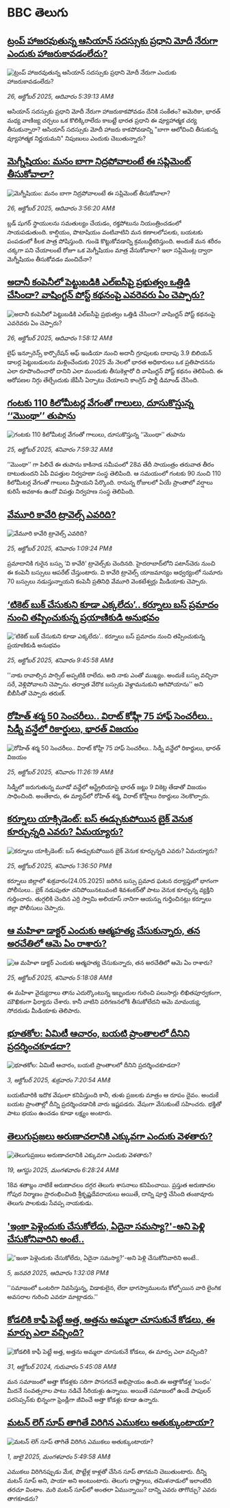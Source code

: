 # BBC తెలుగు## [ట్రంప్ హాజరవుతున్న ఆసియాన్ సదస్సుకు ప్రధాని మోదీ నేరుగా ఎందుకు హాజరుకావడంలేదు?](https://www.bbc.com/telugu/articles/cm2wkvd0m8vo?at_medium=RSS&at_campaign=rss?at_campaign=githubrss)![ట్రంప్ హాజరవుతున్న ఆసియాన్ సదస్సుకు ప్రధాని మోదీ నేరుగా ఎందుకు హాజరుకావడంలేదు?](https://ichef.bbci.co.uk/ace/ws/240/cpsprodpb/724e/live/97a8ec10-b19c-11f0-b2a1-6f537f66f9aa.jpg)_26, అక్టోబర్ 2025, ఆదివారం 5:39:13 AMకి_ఆసియాన్ సదస్సుకు ప్రధాని మోదీ నేరుగా హాజరుకాకపోవడం దేనికి సంకేతం? అమెరికా, భారత్ మధ్య వాణిజ్య చర్చలు ఒక కొలిక్కిరాలేదు కాబట్టే భారత ప్రధాని ఈ వ్యూహాత్మక చర్య తీసుకున్నారా? ఆసియాన్ సదస్సుకు మోదీ హాజరు కాకపోవడాన్ని "బాగా ఆలోచించి తీసుకున్న వ్యూహాత్మక నిర్ణయమని" నిపుణులు ఎందుకు చెబుతున్నారు?## [మెగ్నీషియం: మనం బాగా నిద్రపోవాలంటే ఈ సప్లిమెంట్ తీసుకోవాలా? ](https://www.bbc.com/telugu/articles/cy4pergz2lzo?at_medium=RSS&at_campaign=rss?at_campaign=githubrss)![మెగ్నీషియం: మనం బాగా నిద్రపోవాలంటే ఈ సప్లిమెంట్ తీసుకోవాలా? ](https://ichef.bbci.co.uk/ace/ws/240/cpsprodpb/d1b6/live/80ab0fb0-b21f-11f0-95ee-0f4e8d40a17c.jpg)_26, అక్టోబర్ 2025, ఆదివారం 3:56:20 AMకి_బ్లడ్ షుగర్ స్థాయులను సమతుల్యం చేయడం, రక్తపోటును నియంత్రించడంలో సాయపడుతుంది. కాల్షియం, పొటాషియం వంటివాటిని  మన కణాలలోపలకు, బయటకు పంపడంలో కీలక పాత్ర పోషిస్తుంది. గుండె కొట్టుకోవడాన్ని క్రమబద్దీకరిస్తుంది. అందుకే  మన శరీరం చక్కగా పని చేయాలంటే రోజూ ఒక మెగ్నీషియం మాత్ర వేసుకోవాలా? ఇలా  సప్లిమెంట్ల ద్వారా మెగ్నీషియం తీసుకోవడం మంచిదేనా?## [అదానీ కంపెనీలో పెట్టుబడికి ఎల్‌ఐసీపై ప్రభుత్వం ఒత్తిడి చేసిందా? వాషింగ్టన్ పోస్ట్ కథనంపై ఎవరెవరు ఏం చెప్పారు?](https://www.bbc.com/telugu/articles/c5yl5lnllxqo?at_medium=RSS&at_campaign=rss?at_campaign=githubrss)![అదానీ కంపెనీలో పెట్టుబడికి ఎల్‌ఐసీపై ప్రభుత్వం ఒత్తిడి చేసిందా? వాషింగ్టన్ పోస్ట్ కథనంపై ఎవరెవరు ఏం చెప్పారు?](https://ichef.bbci.co.uk/ace/ws/240/cpsprodpb/acec/live/1352a770-b1bb-11f0-b2a1-6f537f66f9aa.jpg)_26, అక్టోబర్ 2025, ఆదివారం 1:58:12 AMకి_లైఫ్ ఇన్సూరెన్స్ కార్పొరేషన్ ఆఫ్ ఇండియా నుంచి అదానీ గ్రూపులకు దాదాపు 3.9 బిలియన్ డాలర్ల పెట్టుబడులను మళ్లించేందుకు  2025 మే నెలలో భారత అధికారులు ఒక ప్రతిపాదనను ఎలా రూపొందించారో దానిని ఎలా ముందుకు తీసుకెళ్లారో  ది వాషింగ్టన్ పోస్ట్ కథనం తెలిపింది. ఈ ఆరోపణల నిగ్గు తేల్చేందుకు జేపీసీ ఏర్పాటు చేయాలని కాంగ్రెస్ పార్టీ డిమాండ్ చేసింది.## [గంటకు 110 కిలోమీటర్ల వేగంతో గాలులు, దూసుకొస్తున్న ‘‘మొంథా’’ తుపాను](https://www.bbc.com/telugu/articles/cx27rvlvzk0o?at_medium=RSS&at_campaign=rss?at_campaign=githubrss)![గంటకు 110 కిలోమీటర్ల వేగంతో గాలులు, దూసుకొస్తున్న ‘‘మొంథా’’ తుపాను](https://ichef.bbci.co.uk/ace/ws/240/cpsprodpb/6dfd/live/9c883eb0-b175-11f0-9a2c-896c3b84a8ef.jpg)_25, అక్టోబర్ 2025, శనివారం 7:59:32 AMకి_‘‘మొంథా’’ గా పిలిచే ఈ తుపాను కాకినాడ సమీపంలో 28వ తేదీ సాయంత్రం తరువాత తీరం దాటుతుందని ఏపీ విపత్తుల నిర్వహణా సంస్థ తెలిపింది. ఆ సమయంలో గంటకు 90 నుంచి 110 కిలోమీటర్ల వేగంతో గాలులు వీస్తాయని పేర్కొంది. రానున్న రోజులలో ఏయే ప్రాంతాలో వర్షాలు కురిసే అవకాశం ఉందో విపత్తు నిర్వహణ సంస్థ తెలిపింది.## [వేమూరి కావేరి ట్రావెల్స్ ఎవరిది?](https://www.bbc.com/telugu/articles/cx2479jd52po?at_medium=RSS&at_campaign=rss?at_campaign=githubrss)![వేమూరి కావేరి ట్రావెల్స్ ఎవరిది?](https://ichef.bbci.co.uk/ace/ws/240/cpsprodpb/b60b/live/ce3d4150-b1a0-11f0-b33e-69e560da4e1d.jpg)_25, అక్టోబర్ 2025, శనివారం 1:09:24 PMకి_ప్రమాదానికి గురైన బస్సు ‘వి కావేరి’ ట్రావెల్స్‌కు చెందినది. హైదరాబాద్‌లోని పటాన్‌చెరు నుంచి ఈ కంపెనీ బస్సులు ఆపరేట్ చేస్తుంటారు. వి కావేరి ట్రావెల్స్ యాజమాన్యం ఆధ్వర్యంలో సుమారు 70 బస్సులు నడుస్తున్నాయని కంపెనీ ప్రతినిధి వేమూరి వెంకటేశ్వర్లు మీడియాకు చెప్పారు.## [‘టికెట్ బుక్ చేసుకుని కూడా ఎక్కలేదు’.. కర్నూలు బస్ ప్రమాదం నుంచి తప్పించుకున్న ప్రయాణికుడి అనుభవం](https://www.bbc.com/telugu/articles/c205qxle8pyo?at_medium=RSS&at_campaign=rss?at_campaign=githubrss)![‘టికెట్ బుక్ చేసుకుని కూడా ఎక్కలేదు’.. కర్నూలు బస్ ప్రమాదం నుంచి తప్పించుకున్న ప్రయాణికుడి అనుభవం](https://ichef.bbci.co.uk/ace/ws/240/cpsprodpb/8a9d/live/e46f7890-b186-11f0-9072-b5a32de3c808.jpg)_25, అక్టోబర్ 2025, శనివారం 9:45:58 AMకి_''నాకు రావాల్సిన పార్సిల్ అప్పటికి రాలేదు. అది నాకు ఎంతో ముఖ్యం. అందుకే బస్సు వచ్చినా సరే, వెళ్లిపోవాలని చెప్పాను. తర్వాత వేరొక బస్సుకు వెళ్దామనుకుని ఆగిపోయాను'' అని బీబీసీతో చెప్పారు తరుణ్.## [రోహిత్ శర్మ 50 సెంచరీలు.. విరాట్ కోహ్లీ 75 హాఫ్ సెంచరీలు.. సిడ్నీ వన్డేలో రికార్డులు, భారత్ విజయం](https://www.bbc.com/telugu/articles/cwypn3x924po?at_medium=RSS&at_campaign=rss?at_campaign=githubrss)![రోహిత్ శర్మ 50 సెంచరీలు.. విరాట్ కోహ్లీ 75 హాఫ్ సెంచరీలు.. సిడ్నీ వన్డేలో రికార్డులు, భారత్ విజయం](https://ichef.bbci.co.uk/ace/ws/240/cpsprodpb/74aa/live/bf4b4200-b191-11f0-b2a1-6f537f66f9aa.jpg)_25, అక్టోబర్ 2025, శనివారం 11:26:19 AMకి_సిడ్నీలో జరుగుతున్న మూడో వన్డేలో ఆస్ట్రేలియాపై భారత్ జట్టు 9 వికెట్ల తేడాతో విజయం సాధించింది. అంతేకాదు, ఈ మ్యాచ్‌లో రోహిత్ శర్మ, విరాట్ కోహ్లీలు రికార్డులు నెలకొల్పారు.## [కర్నూలు యాక్సిడెంట్: బస్ ఈడ్చుకుపోయిన బైక్ వెనుక కూర్చున్నది ఎవరు?  ఏమయ్యారు?](https://www.bbc.com/telugu/articles/cvgkp191718o?at_medium=RSS&at_campaign=rss?at_campaign=githubrss)![కర్నూలు యాక్సిడెంట్: బస్ ఈడ్చుకుపోయిన బైక్ వెనుక కూర్చున్నది ఎవరు?  ఏమయ్యారు?](https://ichef.bbci.co.uk/ace/ws/240/cpsprodpb/1a8d/live/044a0b30-b0a1-11f0-9ab4-6b547b84eb35.png)_25, అక్టోబర్ 2025, శనివారం 1:36:50 PMకి_కర్నూలు జిల్లాలో శుక్రవారం(24.05.2025) జరిగిన బస్సు ప్రమాద ఘటన దర్యాప్తులో భాగంగా పోలీసులు.. బైక్ నడుపుతూ చనిపోయినటువంటి  శివశంకర్‌తో పాటు వెనుక కూర్చున్న వ్యక్తిని గుర్తించారు. తుగ్గలికి చెందిన ఎర్రి స్వామి అలియాస్ నానిగా ఆయన్ను గుర్తించినట్లు కర్నూలు జిల్లా పోలీసులు చెప్పారు.## [ఆ మహిళా డాక్టర్ ఎందుకు ఆత్మహత్య చేసుకున్నారు, తన అరచేతిలో ఆమె ఏం రాశారు? ](https://www.bbc.com/telugu/articles/c1m3gn9dl13o?at_medium=RSS&at_campaign=rss?at_campaign=githubrss)![ఆ మహిళా డాక్టర్ ఎందుకు ఆత్మహత్య చేసుకున్నారు, తన అరచేతిలో ఆమె ఏం రాశారు? ](https://ichef.bbci.co.uk/ace/ws/240/cpsprodpb/81ea/live/c982d810-b154-11f0-a47b-3971bcd1d0e8.jpg)_25, అక్టోబర్ 2025, శనివారం 5:18:08 AMకి_ఈ మహిళా వైద్యురాలు తాను ఎదుర్కొంటున్న ఇబ్బందుల గురించి పలుసార్లు  లిఖితపూర్వకంగా, మౌఖికంగా ఫిర్యాదు చేశారు. కానీ వాటిని పరిగణనలోకి తీసుకోలేదని ఆమె మామయ్య, సోదరుడు మీడియాకు తెలిపారు.## [భూతకోల: ఏమిటీ ఆచారం, బయటి ప్రాంతాలలో దీనిని ప్రదర్శించకూడదా?](https://www.bbc.com/telugu/articles/cr5qjnvzg7no?at_medium=RSS&at_campaign=rss?at_campaign=githubrss)![భూతకోల: ఏమిటీ ఆచారం, బయటి ప్రాంతాలలో దీనిని ప్రదర్శించకూడదా?](https://ichef.bbci.co.uk/ace/ws/240/cpsprodpb/c56a/live/c8838e90-9f8f-11f0-b741-177e3e2c2fc7.jpg)_3, అక్టోబర్ 2025, శుక్రవారం 7:20:54 AMకి_బయటివారికి ఇదొక వేషంలా కనిపిస్తుంది కానీ, తుళు ప్రజలకు మాత్రం ఆ రూపం దైవం. అందుకే బయట ప్రాంతాల్లో దీన్ని ప్రదర్శించడానికి వారు ఇష్టపడరు. వేషంగా వేసుకుంటే సహించరు. భక్తితో పాటు భయం ఉంచడం కూడా లక్ష్యం అంటారు.## [తెలుగుప్రజలు అరుణాచలానికి ఎక్కువగా ఎందుకు వెళతారు?](https://www.bbc.com/telugu/articles/c8jp32zrzxpo?at_medium=RSS&at_campaign=rss?at_campaign=githubrss)![తెలుగుప్రజలు అరుణాచలానికి ఎక్కువగా ఎందుకు వెళతారు?](https://ichef.bbci.co.uk/ace/ws/240/cpsprodpb/cf2d/live/01932bf0-7d85-11f0-98a0-956f61945264.jpg)_19, ఆగస్టు 2025, మంగళవారం 6:28:24 AMకి_18వ శతాబ్దం నాటికే అరుణాచలం దగ్గర తెలుగు శాసనాలు కనిపించాయి. ప్రస్తుత అరుణాచల గోపుర నిర్మాణం ప్రారంభించింది శ్రీకృష్ణదేవరాయలు అయితే, దాన్ని పూర్తి చేసింది తంజావూరు తెలుగు పాలకుడు సేవప్ప నాయకుడు.## ['ఇంకా పెళ్లెందుకు చేసుకోలేదు, ఏదైనా సమస్యా?'-అని పెళ్లి చేసుకోనివారిని అంటే..](https://www.bbc.com/telugu/articles/cgq1w3lz7yyo?at_medium=RSS&at_campaign=rss?at_campaign=githubrss)!['ఇంకా పెళ్లెందుకు చేసుకోలేదు, ఏదైనా సమస్యా?'-అని పెళ్లి చేసుకోనివారిని అంటే..](https://ichef.bbci.co.uk/ace/ws/240/cpsprodpb/f6de/live/72c94a60-cb3e-11ef-87df-d575b9a434a4.jpg)_5, జనవరి 2025, ఆదివారం 1:32:08 PMకి_''సమాజంలో ఒంటరిగా నివసిస్తున్న, విడాకులైన, లేదా భాగస్వాములను కోల్పోయిన వారి లైంగిక అవసరాల గురించి ఎవరూ మాట్లాడరు.''## [కోడలికి కాఫీ పెట్టే అత్త, అత్తను అమ్మలా చూసుకునే కోడలు, ఈ మార్పు ఎలా వచ్చింది?](https://www.bbc.com/telugu/articles/c1l41zl8el2o?at_medium=RSS&at_campaign=rss?at_campaign=githubrss)![కోడలికి కాఫీ పెట్టే అత్త, అత్తను అమ్మలా చూసుకునే కోడలు, ఈ మార్పు ఎలా వచ్చింది?](https://ichef.bbci.co.uk/ace/ws/240/cpsprodpb/2b61/live/9176a6d0-8b0e-11ef-a81b-b1eda9741da3.jpg)_31, అక్టోబర్ 2024, గురువారం 5:45:08 AMకి_మన సమాజంలో అత్తా కోడళ్లకు సరిగా పొసగదనే అభిప్రాయం ఉంది.ఈ అత్తాకోడళ్ల ‘బంధం’ మీదనే సంవత్సరాల పాటు నడిచే సీరియళ్లు ఉన్నాయి. అయితే సమాజంలో ఉండే పాపులర్ పరసెప్సన్‌కు భిన్నంగా ఫ్రెండ్లీగా జీవించే అత్తా కోడళ్లు కూడా ఉన్నారు.## [మటన్ లెగ్ సూప్ తాగితే విరిగిన ఎముకలు అతుక్కుంటాయా?](https://www.bbc.com/telugu/articles/c0l4g92j8kzo?at_medium=RSS&at_campaign=rss?at_campaign=githubrss)![మటన్ లెగ్ సూప్ తాగితే విరిగిన ఎముకలు అతుక్కుంటాయా?](https://ichef.bbci.co.uk/ace/ws/240/cpsprodpb/b31e/live/cce532c0-6d41-11f0-9462-bb509dc78127.jpg)_1, జులై 2025, మంగళవారం 5:49:58 AMకి_ఎముకలు విరిగినప్పుడు మేక, పొట్టేళ్ల కాళ్లతో చేసిన సూప్ తాగమని చెబుతుంటారు. దీన్ని మటన్ సూప్ అని, పాయా అని అంటుంటారు. తెలుగు రాష్ట్రాలు, తమిళనాడులో ఇలాంటిది తరచూ వింటాం. మరి మటన్ సూప్‌లో అంతలా ఏమున్నాయి? దాన్ని ఎవరు తాగొచ్చు? ఎవరు తాగకూడదు?